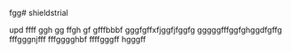 fgg# shieldstrial

upd
ffff
ggh
gg
ffgh
gf
gfffbbbf
gggfgffхfjggfjfggfg
gggggfffggfghggdfgffg
fffgggnjfff
fffgggghbf
ffffgggff
hgggff
